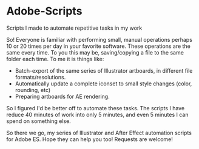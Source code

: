 # Adobe-Scripts
Scripts I made to automate repetitive tasks in my work

So! Everyone is familiar with performing small, manual operations perhaps 10 or 20 times per day in your favorite software.
These operations are the same every time. To you this may be, saving/copying a file to the same folder each time. To me it is things like:
- Batch-export of the same series of Illustrator artboards, in different file formats/resolutions.
- Automatically update a complete iconset to small style changes (color, rounding, etc)
- Preparing artboards for AE rendering.

So I figured I'd be better off to automate these tasks. The scripts I have reduce 40 minutes of work into only 5 minutes, and even 5 minutes I can spend on something else.

So there we go, my series of Illustrator and After Effect automation scripts for Adobe ES. Hope they can help you too!
Requests are welcome!

